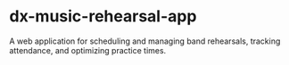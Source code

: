 # dx-music-rehearsal-app
A web application for scheduling and managing band rehearsals, tracking attendance, and optimizing practice times.
